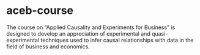 # aceb-course
The course on “Applied Causality and Experiments for Business” is designed to develop an appreciation of experimental and quasi-experimental techniques used to infer causal relationships with data in the field of business and economics.
